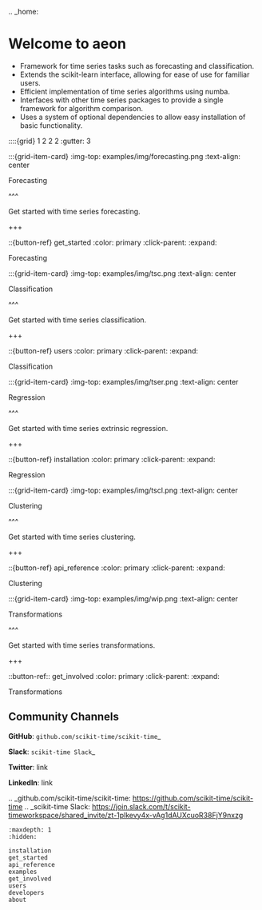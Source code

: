 .. _home:

# Welcome to aeon

- Framework for time series tasks such as forecasting and classification.
- Extends the scikit-learn interface, allowing for ease of use for familiar users.
- Efficient implementation of time series algorithms using numba.
- Interfaces with other time series packages to provide a single framework for algorithm comparison.
- Uses a system of optional dependencies to allow easy installation of basic functionality.

::::{grid} 1 2 2 2
:gutter: 3

:::{grid-item-card}
:img-top: examples/img/forecasting.png
:text-align: center

Forecasting

^^^

Get started with time series forecasting.

+++

::{button-ref} get_started
:color: primary
:click-parent:
:expand:

Forecasting

:::{grid-item-card}
:img-top: examples/img/tsc.png
:text-align: center

Classification

^^^

Get started with time series classification.

+++

::{button-ref} users
:color: primary
:click-parent:
:expand:

Classification

:::{grid-item-card}
:img-top: examples/img/tser.png
:text-align: center

Regression

^^^

Get started with time series extrinsic regression.

+++

::{button-ref} installation
:color: primary
:click-parent:
:expand:

Regression

:::{grid-item-card}
:img-top: examples/img/tscl.png
:text-align: center

Clustering

^^^

Get started with time series clustering.

+++

::{button-ref} api_reference
:color: primary
:click-parent:
:expand:

Clustering

:::{grid-item-card}
:img-top: examples/img/wip.png
:text-align: center

Transformations

^^^

Get started with time series transformations.

+++

::button-ref:: get_involved
:color: primary
:click-parent:
:expand:

Transformations

Community Channels
------------------

**GitHub**: `github.com/scikit-time/scikit-time`_

**Slack**: `scikit-time Slack`_

**Twitter**: link

**LinkedIn**: link

.. _github.com/scikit-time/scikit-time: https://github.com/scikit-time/scikit-time
.. _scikit-time Slack: https://join.slack.com/t/scikit-timeworkspace/shared_invite/zt-1plkevy4x-vAg1dAUXcuoR38FjY9nxzg


```{toctree}
:maxdepth: 1
:hidden:

installation
get_started
api_reference
examples
get_involved
users
developers
about
```
